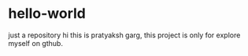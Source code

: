 # hello-world
just a repository
hi this is pratyaksh garg, this project is only for explore myself on gthub.
